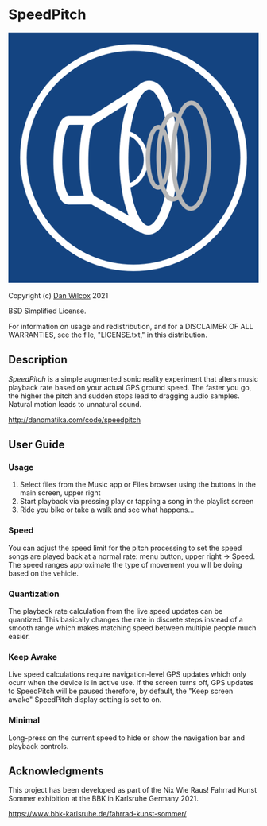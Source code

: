 SpeedPitch
==========

![SpeedPitch icon](images/appicon/speedpitch-1024.png)

Copyright (c) [Dan Wilcox](danomatika.com) 2021

BSD Simplified License.

For information on usage and redistribution, and for a DISCLAIMER OF ALL
WARRANTIES, see the file, "LICENSE.txt," in this distribution.

Description
-----------

_SpeedPitch_ is a simple augmented sonic reality experiment that alters music playback rate based on your actual GPS ground speed. The faster you go, the higher the pitch and sudden stops lead to dragging audio samples. Natural motion leads to unnatural sound.

http://danomatika.com/code/speedpitch

User Guide
----------

### Usage

1. Select files from the Music app or Files browser using the buttons in the main screen, upper right
2. Start playback via pressing play or tapping a song in the playlist screen
3. Ride you bike or take a walk and see what happens...

### Speed

You can adjust the speed limit for the pitch processing to set the speed songs are played back at a normal rate: menu button, upper right -> Speed. The speed ranges approximate the type of movement you will be doing based on the vehicle.

### Quantization

The playback rate calculation from the live speed updates can be quantized. This basically changes the rate in discrete steps instead of a smooth range which makes matching speed between multiple people much easier.

### Keep Awake

Live speed calculations require navigation-level GPS updates which only ocurr when the device is in active use. If the screen turns off, GPS updates to SpeedPitch will be paused therefore, by default, the "Keep screen awake" SpeedPitch display setting is set to on.

### Minimal

Long-press on the current speed to hide or show the navigation bar and playback controls.

Acknowledgments
---------------

This project has been developed as part of the Nix Wie Raus! Fahrrad Kunst Sommer exhibition at the BBK in Karlsruhe Germany 2021.

https://www.bbk-karlsruhe.de/fahrrad-kunst-sommer/
